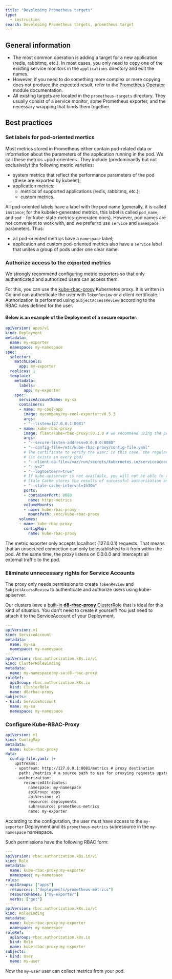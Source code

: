```yaml
---
title: "Developing Prometheus targets"
type:
  - instruction
search: Developing Prometheus targets, prometheus target
---
```


General information
----------------

* The most common operation is adding a target for a new application (redis, rabbitmq, etc.). In most cases, you only need to copy one of the existing service monitors in the `applications` directory and edit the names.
* However, if you need to do something more complex or mere copying does not produce the expected result, refer to the [Prometheus Operator](../../modules/200-operator-prometheus/) module documentation.
* All existing targets are located in the `prometheus-targets` directory. They usually consist of a service monitor, some Prometheus exporter, and the necessary wrapping that binds them together.

Best practices
---------------

### Set labels for pod-oriented mertics

Most metrics stored in Prometheus either contain pod-related data or information about the parameters of the application running in the pod. We call these metrics ~pod-oriented~. They include (predominantly but not exclusively) the following metric varieties:
* system metrics that reflect the performance parameters of the pod (these are exported by kubelet);
* application metrics:
    * metrics of supported applications (redis, rabbitmq, etc.);
    * custom metrics.

All pod-oriented labels have a label with the pod name (generally, it is called `instance`; for the kubelet-generated metrics, this label is called `pod_name`, and `pod` - for kube-state-metrics-generated ones). However, pod names are not convenient to work with, and we prefer to use `service` and `namespace` parameters. Thus:
* all pod-oriented metrics have a `namespace` label;
* application and custom pod-oriented metrics also have a `service` label that unites a group of pods under one clear name.

### Authorize access to the exported metrics

We strongly recommend configuring metric exporters so that only authenticated and authorized users can access them.

For this, you can use the [kube-rbac-proxy](https://github.com/brancz/kube-rbac-proxy) Kubernetes proxy. It is written in Go and can authenticate the user with `TokenReview` or a client certificate. 
Authorization is performed using `SubjectAccessReview` according to the RBAC rules defined for the user.

#### Below is an example of the Deployment of a secure exporter: 
```yaml
apiVersion: apps/v1
kind: Deployment
metadata:
  name: my-exporter
  namespace: my-namespace
spec:
  selector:
    matchLabels:
      app: my-exporter
  replicas: 1
  template:
    metadata:
      labels:
        app: my-exporter
    spec:
      serviceAccountName: my-sa
      containers:
      - name: my-cool-app
        image: mycompany/my-cool-exporter:v0.5.3
        args:
        - "--listen=127.0.0.1:8081"
      - name: kube-rbac-proxy
        image: flant/kube-rbac-proxy:v0.1.0 # we recommend using the proxy version from our repository
        args:
        - "--secure-listen-address=0.0.0.0:8080"
        - "--config-file=/etc/kube-rbac-proxy/config-file.yaml"
        # The certificate to verify the user; in this case, the regular Kubernetes client CA is used
        # (it exists in every pod)
        - "--client-ca-file=/var/run/secrets/kubernetes.io/serviceaccount/ca.crt"
        - "--v=2"
        - "--logtostderr=true"
        # If kube-apiserver is not available, you will not be able to authenticate and authorize users.
        # Stale Cache stores the results of successful authorization and is used if the apiserver is not available.
        - "--stale-cache-interval=1h30m"
        ports:
        - containerPort: 8080
          name: https-metrics
        volumeMounts:
        - name: kube-rbac-proxy
          mountPath: /etc/kube-rbac-proxy
      volumes:
      - name: kube-rbac-proxy
        configMap:
          name: kube-rbac-proxy
```
The metric exporter only accepts localhost (127.0.0.1) requests. That means that an unsecured connection can only be established to it from within the pod.
At the same time, the proxy listens on 0.0.0.0 and intercepts all external traffic to the pod.

### Eliminate unnecessary rights for Service Accounts

The proxy only needs permissions to create `TokenReview` and `SubjectAccessReview` to authenticate and authorize users using kube-apiserver.

Our clusters have a [built-in **d8-rbac-proxy** ClusterRole](https://github.com/deckhouse/deckhouse/tree/master/modules/020-deckhouse/templates/common/rbac/kube-rbac-proxy.yaml) that is ideal for this kind of situation.
You don't need to create it yourself! You just need to attach it to the ServiceAccount of your Deployment.
```yaml
---
apiVersion: v1
kind: ServiceAccount
metadata:
  name: my-sa
  namespace: my-namespace
---
apiVersion: rbac.authorization.k8s.io/v1
kind: ClusterRoleBinding
metadata:
  name: my-namespace:my-sa:d8-rbac-proxy
roleRef:
  apiGroup: rbac.authorization.k8s.io
  kind: ClusterRole
  name: d8:rbac-proxy
subjects:
- kind: ServiceAccount
  name: my-sa
  namespace: my-namespace
```

### Configure Kube-RBAC-Proxy
```yaml
apiVersion: v1
kind: ConfigMap
metadata:
  name: kube-rbac-proxy
data:
  config-file.yaml: |+
    upstreams:
    - upstream: http://127.0.0.1:8081/metrics # proxy destination
      path: /metrics # a source path to use for proxying requests upstream
      authorization:
        resourceAttributes:
          namespace: my-namespace
          apiGroup: apps
          apiVersion: v1
          resource: deployments
          subresource: prometheus-metrics
          name: my-exporter
```
According to the configuration, the user must have access to the `my-exporter` Deployment and its `prometheus-metrics` subresource in the `my-namespace` namespace.

Such permissions have the following RBAC form: 
```yaml
---
apiVersion: rbac.authorization.k8s.io/v1
kind: Role
metadata:
  name: kube-rbac-proxy:my-exporter
  namespace: my-namespace
rules:
- apiGroups: ["apps"]
  resources: ["deployments/prometheus-metrics"]
  resourceNames: ["my-exporter"]
  verbs: ["get"]
---
apiVersion: rbac.authorization.k8s.io/v1
kind: RoleBinding
metadata:
  name: kube-rbac-proxy:my-exporter
  namespace: my-namespace
roleRef:
  apiGroup: rbac.authorization.k8s.io
  kind: Role
  name: kube-rbac-proxy:my-exporter
subjects:
- kind: User
  name: my-user
```

Now the `my-user` user can collect metrics from your pod.
